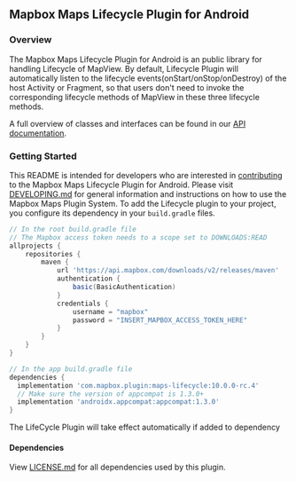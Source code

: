 ## Mapbox Maps Lifecycle Plugin for Android

### Overview

The Mapbox Maps Lifecycle Plugin for Android is an public library for handling Lifecycle of MapView. By default, Lifecycle Plugin will automatically listen to the lifecycle events(onStart/onStop/onDestroy) of the host Activity or Fragment, so that users don't need to invoke the corresponding lifecycle methods of MapView in these three lifecycle methods.

A full overview of classes and interfaces can be found in our [API documentation](https://docs.mapbox.com/android/beta/maps/guides/).

### Getting Started

This README is intended for developers who are interested in [contributing](https://github.com/mapbox/mapbox-maps-android/blob/master/CONTRIBUTING.md) to the Mapbox Maps Lifecycle Plugin for Android. Please visit [DEVELOPING.md](https://github.com/mapbox/mapbox-maps-android/blob/master/DEVELOPING.md) for general information and instructions on how to use the Mapbox Maps Plugin System. To add the Lifecycle plugin to your project, you configure its dependency in your `build.gradle` files.

```groovy
// In the root build.gradle file
// The Mapbox access token needs to a scope set to DOWNLOADS:READ
allprojects {
    repositories {
        maven {
            url 'https://api.mapbox.com/downloads/v2/releases/maven'
            authentication {
                basic(BasicAuthentication)
            }
            credentials {
                username = "mapbox"
                password = "INSERT_MAPBOX_ACCESS_TOKEN_HERE"
            }
        }
    }
}

// In the app build.gradle file
dependencies {
  implementation 'com.mapbox.plugin:maps-lifecycle:10.0.0-rc.4'
  // Make sure the version of appcompat is 1.3.0+
  implementation 'androidx.appcompat:appcompat:1.3.0'
}
```
The LifeCycle Plugin will take effect automatically if added to dependency
#### Dependencies

View [LICENSE.md](LICENSE.md) for all dependencies used by this plugin.
